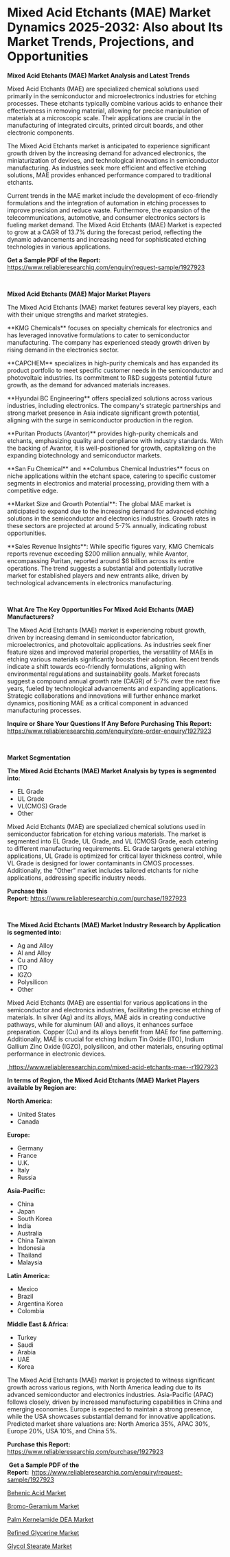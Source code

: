 <p><h1>Mixed Acid Etchants (MAE) Market Dynamics 2025-2032: Also about Its Market Trends, Projections, and Opportunities</h1></p><p><strong>Mixed Acid Etchants (MAE) Market Analysis and Latest Trends</strong></p>
<p><p>Mixed Acid Etchants (MAE) are specialized chemical solutions used primarily in the semiconductor and microelectronics industries for etching processes. These etchants typically combine various acids to enhance their effectiveness in removing material, allowing for precise manipulation of materials at a microscopic scale. Their applications are crucial in the manufacturing of integrated circuits, printed circuit boards, and other electronic components.</p><p>The Mixed Acid Etchants market is anticipated to experience significant growth driven by the increasing demand for advanced electronics, the miniaturization of devices, and technological innovations in semiconductor manufacturing. As industries seek more efficient and effective etching solutions, MAE provides enhanced performance compared to traditional etchants.</p><p>Current trends in the MAE market include the development of eco-friendly formulations and the integration of automation in etching processes to improve precision and reduce waste. Furthermore, the expansion of the telecommunications, automotive, and consumer electronics sectors is fueling market demand. The Mixed Acid Etchants (MAE) Market is expected to grow at a CAGR of 13.7% during the forecast period, reflecting the dynamic advancements and increasing need for sophisticated etching technologies in various applications.</p></p>
<p><strong>Get a Sample PDF of the Report:&nbsp;</strong> <a href="https://www.reliableresearchiq.com/enquiry/request-sample/1927923?utm_campaign=1123&utm_medium=2&utm_source=Github&utm_content=ia&utm_term=28032025&utm_id=mixed-acid-etchants-mae">https://www.reliableresearchiq.com/enquiry/request-sample/1927923</a></p>
<p>&nbsp;</p>
<p><strong>Mixed Acid Etchants (MAE) Major Market Players</strong></p>
<p><p>The Mixed Acid Etchants (MAE) market features several key players, each with their unique strengths and market strategies. </p><p>**KMG Chemicals** focuses on specialty chemicals for electronics and has leveraged innovative formulations to cater to semiconductor manufacturing. The company has experienced steady growth driven by rising demand in the electronics sector. </p><p>**CAPCHEM** specializes in high-purity chemicals and has expanded its product portfolio to meet specific customer needs in the semiconductor and photovoltaic industries. Its commitment to R&D suggests potential future growth, as the demand for advanced materials increases. </p><p>**Hyundai BC Engineering** offers specialized solutions across various industries, including electronics. The company's strategic partnerships and strong market presence in Asia indicate significant growth potential, aligning with the surge in semiconductor production in the region.</p><p>**Puritan Products (Avantor)** provides high-purity chemicals and etchants, emphasizing quality and compliance with industry standards. With the backing of Avantor, it is well-positioned for growth, capitalizing on the expanding biotechnology and semiconductor markets.</p><p>**San Fu Chemical** and **Columbus Chemical Industries** focus on niche applications within the etchant space, catering to specific customer segments in electronics and material processing, providing them with a competitive edge.</p><p>**Market Size and Growth Potential**: The global MAE market is anticipated to expand due to the increasing demand for advanced etching solutions in the semiconductor and electronics industries. Growth rates in these sectors are projected at around 5-7% annually, indicating robust opportunities.</p><p>**Sales Revenue Insights**: While specific figures vary, KMG Chemicals reports revenue exceeding $200 million annually, while Avantor, encompassing Puritan, reported around $6 billion across its entire operations. The trend suggests a substantial and potentially lucrative market for established players and new entrants alike, driven by technological advancements in electronics manufacturing.</p></p>
<p>&nbsp;</p>
<p><strong>What Are The Key Opportunities For Mixed Acid Etchants (MAE) Manufacturers?</strong></p>
<p><p>The Mixed Acid Etchants (MAE) market is experiencing robust growth, driven by increasing demand in semiconductor fabrication, microelectronics, and photovoltaic applications. As industries seek finer feature sizes and improved material properties, the versatility of MAEs in etching various materials significantly boosts their adoption. Recent trends indicate a shift towards eco-friendly formulations, aligning with environmental regulations and sustainability goals. Market forecasts suggest a compound annual growth rate (CAGR) of 5-7% over the next five years, fueled by technological advancements and expanding applications. Strategic collaborations and innovations will further enhance market dynamics, positioning MAE as a critical component in advanced manufacturing processes.</p></p>
<p><strong>Inquire or Share Your Questions If Any Before Purchasing This Report:</strong> <a href="https://www.reliableresearchiq.com/enquiry/pre-order-enquiry/1927923?utm_campaign=1123&utm_medium=2&utm_source=Github&utm_content=ia&utm_term=28032025&utm_id=mixed-acid-etchants-mae">https://www.reliableresearchiq.com/enquiry/pre-order-enquiry/1927923</a></p>
<p>&nbsp;</p>
<p><strong>Market Segmentation</strong></p>
<p><strong>The Mixed Acid Etchants (MAE) Market Analysis by types is segmented into:</strong></p>
<p><ul><li>EL Grade</li><li>UL Grade</li><li>VL(CMOS) Grade</li><li>Other</li></ul></p>
<p><p>Mixed Acid Etchants (MAE) are specialized chemical solutions used in semiconductor fabrication for etching various materials. The market is segmented into EL Grade, UL Grade, and VL (CMOS) Grade, each catering to different manufacturing requirements. EL Grade targets general etching applications, UL Grade is optimized for critical layer thickness control, while VL Grade is designed for lower contaminants in CMOS processes. Additionally, the "Other" market includes tailored etchants for niche applications, addressing specific industry needs.</p></p>
<p><strong>Purchase this Report:&nbsp;</strong><a href="https://www.reliableresearchiq.com/purchase/1927923?utm_campaign=1123&utm_medium=2&utm_source=Github&utm_content=ia&utm_term=28032025&utm_id=mixed-acid-etchants-mae">https://www.reliableresearchiq.com/purchase/1927923</a></p>
<p>&nbsp;</p>
<p><strong>The Mixed Acid Etchants (MAE) Market Industry Research by Application is segmented into:</strong></p>
<p><ul><li>Ag and Alloy</li><li>Al and Alloy</li><li>Cu and Alloy</li><li>ITO</li><li>IGZO</li><li>Polysilicon</li><li>Other</li></ul></p>
<p><p>Mixed Acid Etchants (MAE) are essential for various applications in the semiconductor and electronics industries, facilitating the precise etching of materials. In silver (Ag) and its alloys, MAE aids in creating conductive pathways, while for aluminum (Al) and alloys, it enhances surface preparation. Copper (Cu) and its alloys benefit from MAE for fine patterning. Additionally, MAE is crucial for etching Indium Tin Oxide (ITO), Indium Gallium Zinc Oxide (IGZO), polysilicon, and other materials, ensuring optimal performance in electronic devices.</p></p>
<p><a href="https://www.reliableresearchiq.com/mixed-acid-etchants-mae--r1927923?utm_campaign=1123&utm_medium=2&utm_source=Github&utm_content=ia&utm_term=28032025&utm_id=mixed-acid-etchants-mae">&nbsp;https://www.reliableresearchiq.com/mixed-acid-etchants-mae--r1927923</a></p>
<p><strong>In terms of Region, the Mixed Acid Etchants (MAE) Market Players available by Region are:</strong></p>
<p>
    <p> <strong> North America: </strong>
        <ul>
            <li>United States</li>
            <li>Canada</li>
        </ul>
        </p> 
    <p> <strong> Europe: </strong>
        <ul>
            <li>Germany</li>
            <li>France</li>
            <li>U.K.</li>
            <li>Italy</li>
            <li>Russia</li>
        </ul>
        </p> 
    <p> <strong> Asia-Pacific: </strong>
        <ul>
            <li>China</li>
            <li>Japan</li>
            <li>South Korea</li>
            <li>India</li>
            <li>Australia</li>
            <li>China Taiwan</li>
            <li>Indonesia</li>
            <li>Thailand</li>
            <li>Malaysia</li>
        </ul>
        </p> 
    <p> <strong> Latin America: </strong>
        <ul>
            <li>Mexico</li>
            <li>Brazil</li>
            <li>Argentina Korea</li>
            <li>Colombia</li>
        </ul>
        </p> 
    <p> <strong> Middle East & Africa: </strong>
        <ul>
            <li>Turkey</li>
            <li>Saudi</li>
            <li>Arabia</li>
            <li>UAE</li>
            <li>Korea</li>
        </ul>
    </p>
    </p>
<p><p>The Mixed Acid Etchants (MAE) market is projected to witness significant growth across various regions, with North America leading due to its advanced semiconductor and electronics industries. Asia-Pacific (APAC) follows closely, driven by increased manufacturing capabilities in China and emerging economies. Europe is expected to maintain a strong presence, while the USA showcases substantial demand for innovative applications. Predicted market share valuations are: North America 35%, APAC 30%, Europe 20%, USA 10%, and China 5%.</p></p>
<p><strong>Purchase this Report: </strong><a href="https://www.reliableresearchiq.com/purchase/1927923?utm_campaign=1123&utm_medium=2&utm_source=Github&utm_content=ia&utm_term=28032025&utm_id=mixed-acid-etchants-mae">https://www.reliableresearchiq.com/purchase/1927923</a></p>
<p>&nbsp;<strong>Get a Sample PDF of the Report:&nbsp;&nbsp;</strong><a href="https://www.reliableresearchiq.com/enquiry/request-sample/1927923?utm_campaign=1123&utm_medium=2&utm_source=Github&utm_content=ia&utm_term=28032025&utm_id=mixed-acid-etchants-mae">https://www.reliableresearchiq.com/enquiry/request-sample/1927923</a></p>
<p><strong></strong></p>
<p><p><a href="https://github.com/puttslukis59/Market-Research-Report-List-1/blob/main/behenic-acid-market.md?utm_campaign=1123&utm_medium=2&utm_source=Github&utm_content=ia&utm_term=28032025&utm_id=mixed-acid-etchants-mae">Behenic Acid Market</a></p><p><a href="https://github.com/laverkyllozc/Market-Research-Report-List-1/blob/main/bromo-geramium-market.md?utm_campaign=1123&utm_medium=2&utm_source=Github&utm_content=ia&utm_term=28032025&utm_id=mixed-acid-etchants-mae">Bromo-Geramium Market</a></p><p><a href="https://github.com/furnoirons9e/Market-Research-Report-List-1/blob/main/palm-kernelamide-dea-market.md?utm_campaign=1123&utm_medium=2&utm_source=Github&utm_content=ia&utm_term=28032025&utm_id=mixed-acid-etchants-mae">Palm Kernelamide DEA Market</a></p><p><a href="https://github.com/clemmheisefy/Market-Research-Report-List-1/blob/main/refined-glycerine-market.md?utm_campaign=1123&utm_medium=2&utm_source=Github&utm_content=ia&utm_term=28032025&utm_id=mixed-acid-etchants-mae">Refined Glycerine Market</a></p><p><a href="https://github.com/foddekampo/Market-Research-Report-List-1/blob/main/glycol-stearate-market.md?utm_campaign=1123&utm_medium=2&utm_source=Github&utm_content=ia&utm_term=28032025&utm_id=mixed-acid-etchants-mae">Glycol Stearate Market</a></p></p>